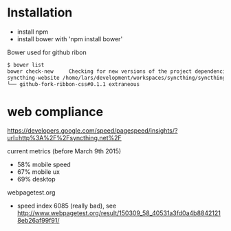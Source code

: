 # Installation
* install npm
* install bower with 'npm install bower'

Bower used for github ribon

```bash
$ bower list
bower check-new     Checking for new versions of the project dependencies..
syncthing-website /home/lars/development/workspaces/syncthing/syncthing-website
└── github-fork-ribbon-css#0.1.1 extraneous
```

# web compliance

https://developers.google.com/speed/pagespeed/insights/?url=http%3A%2F%2Fsyncthing.net%2F

current metrics (before March 9th 2015)
* 58% mobile speed
* 67% mobile ux
* 69% desktop

webpagetest.org
* speed index 6085 (really bad), see http://www.webpagetest.org/result/150309_58_40531a3fd0a4b88421218eb26af99f91/
